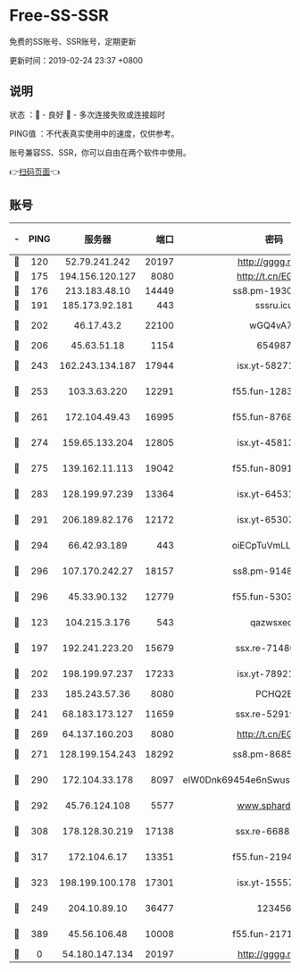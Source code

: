 # Free-SS-SSR

免费的SS账号、SSR账号，定期更新

更新时间：2019-02-24 23:37 +0800

## 说明

状态     ：🙂 - 良好 🙁 - 多次连接失败或连接超时

PING值   ：不代表真实使用中的速度，仅供参考。

账号兼容SS、SSR，你可以自由在两个软件中使用。

👉[扫码页面](https://liesauer.github.io/free-ss-ssr.github.io/)👈

## 账号

|-|PING|服务器|端口|密码|加密方式|区域|
|:----:|:----:|:-----:|-----:|:----:|:----:|:----:|
|🙂|120|52.79.241.242|20197|http://gggg.rocks|chacha20|KR|
|🙂|175|194.156.120.127|8080|http://t.cn/EGJIyrl|rc4-md5|RU|
|🙂|176|213.183.48.10|14449|ss8.pm-19302630|rc4-md5|RU|
|🙂|191|185.173.92.181|443|sssru.icu|rc4-md5|RU|
|🙂|202|46.17.43.2|22100|wGQ4vA7D|aes-256-gcm|RU|
|🙂|206|45.63.51.18|1154|654987|chacha20|US|
|🙂|243|162.243.134.187|17944|isx.yt-58271425|aes-256-cfb|US|
|🙂|253|103.3.63.220|12291|f55.fun-12834026|aes-256-cfb|SG|
|🙂|261|172.104.49.43|16995|f55.fun-87684540|aes-256-cfb|SG|
|🙂|274|159.65.133.204|12805|isx.yt-45813634|aes-256-cfb|SG|
|🙂|275|139.162.11.113|19042|f55.fun-80913463|aes-256-cfb|SG|
|🙂|283|128.199.97.239|13364|isx.yt-64531028|aes-256-cfb|SG|
|🙂|291|206.189.82.176|12172|isx.yt-65307149|aes-256-cfb|SG|
|🙂|294|66.42.93.189|443|oiECpTuVmLLxk4Ts|aes-256-cfb|US|
|🙂|296|107.170.242.27|18157|ss8.pm-91485344|aes-256-cfb|US|
|🙂|296|45.33.90.132|12779|f55.fun-53037025|aes-256-cfb|US|
|🙂|123|104.215.3.176|543|qazwsxedc|aes-256-gcm|JP|
|🙂|197|192.241.223.20|15679|ssx.re-71480022|aes-256-cfb|US|
|🙂|202|198.199.97.237|17233|isx.yt-78921785|aes-256-cfb|US|
|🙂|233|185.243.57.36|8080|PCHQ2E|rc4-md5|US|
|🙂|241|68.183.173.127|11659|ssx.re-52919740|aes-256-cfb|US|
|🙂|269|64.137.160.203|8080|http://t.cn/EGJIyrl|rc4-md5|CA|
|🙂|271|128.199.154.243|18292|ss8.pm-86852078|aes-256-cfb|SG|
|🙂|290|172.104.33.178|8097|eIW0Dnk69454e6nSwuspv9DmS201tQ0D|aes-256-cfb|SG|
|🙂|292|45.76.124.108|5577|www.sphard.com|aes-256-cfb|AU|
|🙂|308|178.128.30.219|17138|ssx.re-66881258|aes-256-cfb|SG|
|🙂|317|172.104.6.17|13351|f55.fun-21946143|aes-256-cfb|US|
|🙂|323|198.199.100.178|17301|isx.yt-15557891|aes-256-cfb|US|
|🙁|249|204.10.89.10|36477|123456|aes-256-cfb|US|
|🙁|389|45.56.106.48|10008|f55.fun-21710471|aes-256-cfb|US|
|🙁|0|54.180.147.134|20197|http://gggg.rocks|chacha20|KR|
